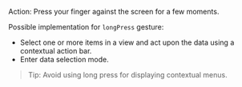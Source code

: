 Action: Press your finger against the screen for a few moments.
<snippet id='gest-long-press-xml'/>
<snippet id='gest-long-press'/>
<snippet id='gest-long-press-ts'/>

Possible implementation for `longPress` gesture: 
 - Select one or more items in a view and act upon the data using a contextual action bar. 
 - Enter data selection mode. 
 
> Tip: Avoid using long press for displaying contextual menus.